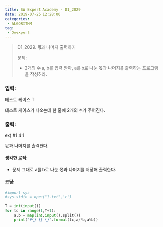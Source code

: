 ```yaml
---
title: SW Expert Academy - D1_2029
date: 2019-07-25 12:28:00
categories:
 - ALGORITHM
tag:
 - Swexpert
---
```


> D1_2029. 몫과 나머지 출력하기
>
> 문제:
>
> - 2개의 수 a, b를 입력 받아, a를 b로 나눈 몫과 나머지를 출력하는 프로그램을 작성하라.

### 입력:

테스트 케이스 T

테스트 케이스가 나오는데 한 줄에 2개의 수가 주어진다.

### 출력:

ex) #1 4 1

몫과 나머지를 출력한다.



#### 생각한 로직:

- 문제 그대로 a를 b로 나눈 몫과 나머지를 저장해 출력한다.



#### 코딩:

```python
#import sys
#sys.stdin = open("1.txt",'r')

T = int(input())
for tc in range(1,T+1):
    a,b = map(int,input().split())
    print("#{} {} {}".format(tc,a//b,a%b))
```



[출처]: https://www.swexpertacademy.com/
